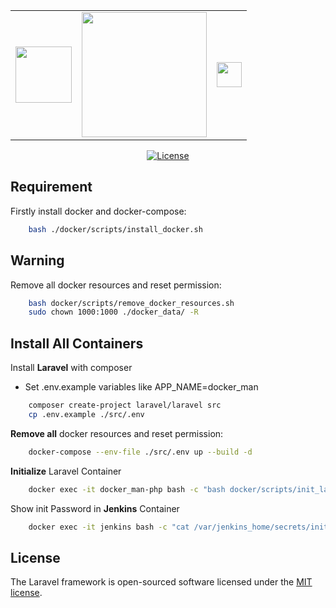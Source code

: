 <table>
<tr>
    <td>
        <a href="https://www.jenkins.io/" target="_blank"><img src="https://www.jenkins.io/images/logos/jenkins/jenkins.png" height="90"></a>
    </td>
    <td>
        <a href="https://laravel.com" target="_blank"><img src="https://raw.githubusercontent.com/laravel/art/master/logo-lockup/5%20SVG/2%20CMYK/1%20Full%20Color/laravel-logolockup-cmyk-red.svg" width="200"></a>
    </td>
    <td>
        <a href="https://www.docker.com/" target="_blank"><img src="https://www.docker.com/sites/default/files/d8/2019-07/horizontal-logo-monochromatic-white.png" height="40"></a>
    </td>
</tr>
</table>
<p align="center">
<a href="https://packagist.org/packages/laravel/framework"><img src="https://poser.pugx.org/laravel/framework/license.svg" alt="License"></a>
</p>

## Requirement
Firstly install docker and docker-compose:
```sh
    bash ./docker/scripts/install_docker.sh
```

## Warning
Remove all docker resources and reset permission:
```sh
    bash docker/scripts/remove_docker_resources.sh
    sudo chown 1000:1000 ./docker_data/ -R
```

## Install All Containers

Install **Laravel** with composer

-   Set .env.example variables like APP_NAME=docker_man

```sh
    composer create-project laravel/laravel src
    cp .env.example ./src/.env
```

**Remove all** docker resources and reset permission:
```sh
    docker-compose --env-file ./src/.env up --build -d
```

**Initialize** Laravel Container
```sh
    docker exec -it docker_man-php bash -c "bash docker/scripts/init_laravel.sh"
```

Show init Password in **Jenkins** Container
```sh
    docker exec -it jenkins bash -c "cat /var/jenkins_home/secrets/initialAdminPassword"
```

## License

The Laravel framework is open-sourced software licensed under the [MIT license](https://opensource.org/licenses/MIT).
